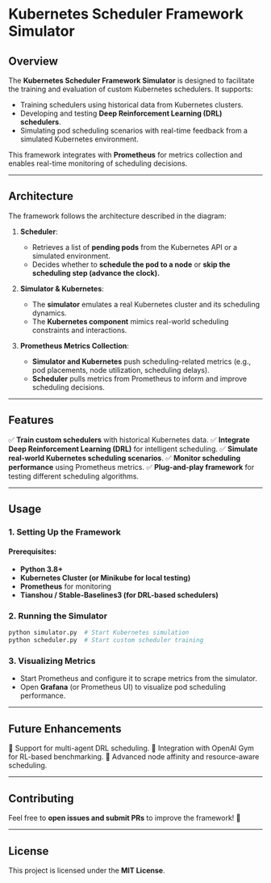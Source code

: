 # Kubernetes Scheduler Framework Simulator

## Overview
The **Kubernetes Scheduler Framework Simulator** is designed to facilitate the training and evaluation of custom Kubernetes schedulers. It supports:

- Training schedulers using historical data from Kubernetes clusters.
- Developing and testing **Deep Reinforcement Learning (DRL) schedulers**.
- Simulating pod scheduling scenarios with real-time feedback from a simulated Kubernetes environment.

This framework integrates with **Prometheus** for metrics collection and enables real-time monitoring of scheduling decisions.

---

## Architecture
The framework follows the architecture described in the diagram:

1. **Scheduler**:
   - Retrieves a list of **pending pods** from the Kubernetes API or a simulated environment.
   - Decides whether to **schedule the pod to a node** or **skip the scheduling step (advance the clock).**
   
2. **Simulator & Kubernetes**:
   - The **simulator** emulates a real Kubernetes cluster and its scheduling dynamics.
   - The **Kubernetes component** mimics real-world scheduling constraints and interactions.

3. **Prometheus Metrics Collection**:
   - **Simulator and Kubernetes** push scheduling-related metrics (e.g., pod placements, node utilization, scheduling delays).
   - **Scheduler** pulls metrics from Prometheus to inform and improve scheduling decisions.

---

## Features
✅ **Train custom schedulers** with historical Kubernetes data.
✅ **Integrate Deep Reinforcement Learning (DRL)** for intelligent scheduling.
✅ **Simulate real-world Kubernetes scheduling scenarios**.
✅ **Monitor scheduling performance** using Prometheus metrics.
✅ **Plug-and-play framework** for testing different scheduling algorithms.

---

## Usage
### 1. Setting Up the Framework
#### Prerequisites:
- **Python 3.8+**
- **Kubernetes Cluster (or Minikube for local testing)**
- **Prometheus** for monitoring
- **Tianshou / Stable-Baselines3 (for DRL-based schedulers)**

### 2. Running the Simulator
```bash
python simulator.py  # Start Kubernetes simulation
python scheduler.py  # Start custom scheduler training
```

### 3. Visualizing Metrics
- Start Prometheus and configure it to scrape metrics from the simulator.
- Open **Grafana** (or Prometheus UI) to visualize pod scheduling performance.

---

## Future Enhancements
🚀 Support for multi-agent DRL scheduling.
🚀 Integration with OpenAI Gym for RL-based benchmarking.
🚀 Advanced node affinity and resource-aware scheduling.

---

## Contributing
Feel free to **open issues and submit PRs** to improve the framework! 🚀

---

## License
This project is licensed under the **MIT License**.

